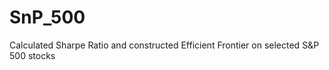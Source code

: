 # SnP_500
Calculated Sharpe Ratio and constructed Efficient Frontier on selected S&amp;P 500 stocks
